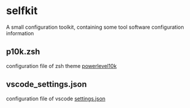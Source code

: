 # selfkit
A small configuration toolkit, containing some tool software configuration information

## p10k.zsh
configuration file of zsh theme [powerlevel10k](https://github.com/topics/powerlevel10k) 

## vscode_settings.json
configuration file of vscode [settings.json](https://code.visualstudio.com/) 
